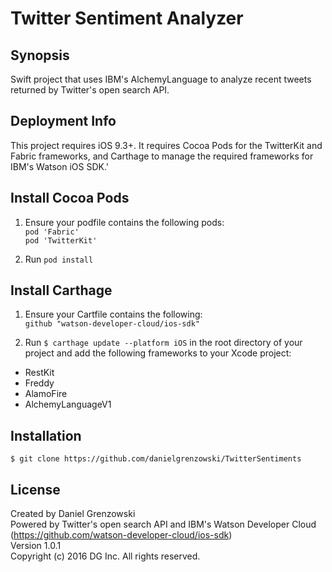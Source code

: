 # Twitter Sentiment Analyzer

## Synopsis
Swift project that uses IBM's AlchemyLanguage to analyze recent tweets returned by Twitter's open search API.

## Deployment Info
This project requires iOS 9.3+. It requires Cocoa Pods for the TwitterKit and Fabric frameworks, and Carthage to manage the required frameworks for IBM's Watson iOS SDK.'

## Install Cocoa Pods
1. Ensure your podfile contains the following pods:  
`pod 'Fabric'`  
`pod 'TwitterKit'`  

2. Run `pod install`

## Install Carthage

1. Ensure your Cartfile contains the following:  
`github "watson-developer-cloud/ios-sdk"`  

2. Run `$ carthage update --platform iOS` in the root directory of your project and add the following frameworks to your Xcode project:  
- RestKit  
- Freddy  
- AlamoFire  
- AlchemyLanguageV1  

## Installation
`$ git clone https://github.com/danielgrenzowski/TwitterSentiments`

## License
Created by Daniel Grenzowski<br />
Powered by Twitter's open search API and IBM's Watson Developer Cloud (https://github.com/watson-developer-cloud/ios-sdk)  
Version 1.0.1  
Copyright (c) 2016 DG Inc. All rights reserved.  